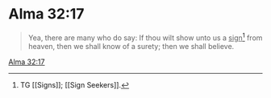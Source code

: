 # Alma 32:17

> Yea, there are many who do say: If thou wilt show unto us a <u>sign</u>[^a] from heaven, then we shall know of a surety; then we shall believe.

[Alma 32:17](https://www.churchofjesuschrist.org/study/scriptures/bofm/alma/32?lang=eng&id=p17#p17)


[^a]: TG [[Signs]]; [[Sign Seekers]].
